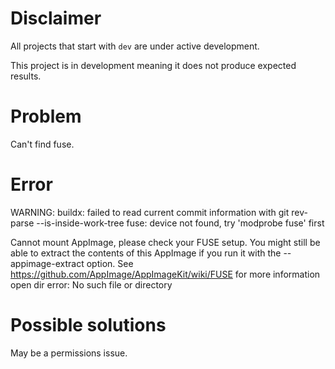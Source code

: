 # Disclaimer
All projects that start with `dev`
are under active development.

This project is in development meaning
it does not produce expected results.

# Problem
Can't find fuse.

# Error
WARNING: buildx: failed to read current commit information with git rev-parse --is-inside-work-tree
fuse: device not found, try 'modprobe fuse' first

Cannot mount AppImage, please check your FUSE setup.
You might still be able to extract the contents of this AppImage 
if you run it with the --appimage-extract option. 
See https://github.com/AppImage/AppImageKit/wiki/FUSE 
for more information
open dir error: No such file or directory

# Possible solutions
May be a permissions issue.